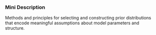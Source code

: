 ### Mini Description

Methods and principles for selecting and constructing prior distributions that encode meaningful assumptions about model parameters and structure.
